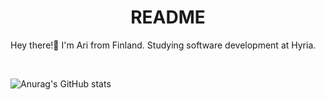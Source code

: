<h1 align="center">
  <b>README</b>
</h1>

Hey there!👋 I'm Ari from Finland. Studying software development at Hyria.

<br>

![Anurag's GitHub stats](https://github-readme-stats.vercel.app/api?username=brdzy&show_icons=true&theme=discord_old_blurple)

